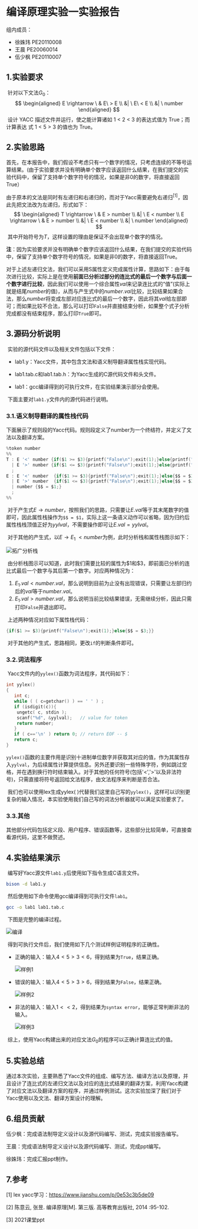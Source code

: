 # 编译原理实验一实验报告

组内成员：  

- 徐姝玮 PE20110008
- 王晨     PE20060014
- 伍少枫 PE20110007

## 1.实验要求

​	针对以下文法$G_0$：
$$
\begin{aligned}
E \rightarrow \ & E\ > E \\
&| \ E\ < E  \\
&| \ number
\end{aligned}
$$
​	设计 YACC 描述文件并运行，使之能计算诸如 1 < 2 < 3 的表达式值为 True；而计算表达 式 1 < 5 > 3 的值也为 True。

## 2.实验思路

​	首先，在本报告中，我们假设不考虑只有一个数字的情况，只考虑连续的不等号运算结果。(由于实验要求并没有明确单个数字应该返回什么结果，在我们提交的实验代码中，保留了支持单个数字符号的情况，如果是非0的数字，将直接返回True）

​	由于原本的文法是同时有左递归和右递归的，而对于Yacc需要避免右递归<sup>[1]</sup>，因此先把文法改为左递归，形式如下：
$$
\begin{aligned}
T \rightarrow \ & E > number \\
&| \ E < number  \\
E \rightarrow \ & E > number \\
&| \ E < number  \\
&| \ number
\end{aligned}
$$
​	其中开始符号为$T$，这样设置的理由是保证不会出现单个数字的情况。

**注**：因为实验要求并没有明确单个数字应该返回什么结果，在我们提交的实验代码中，保留了支持单个数字符号的情况，如果是非0的数字，将直接返回True。

​	对于上述左递归文法，我们可以采用S属性定义完成属性计算，思路如下：由于每次进行比较，实际上是在使用**前面已分析过部分的连比式的最后一个数字与后面一个数字进行比较**，因此我们可以使用一个综合属性$val$来记录连比式的“值”(实际上就是结尾$number$的值)，从而与产生式中的$number.val$比较，比较结果如果合法，那么$number$将变成左部对应连比式的最后一个数字，因此将其$val$给左部即可；而如果比较不合法，那么可以打印`False`并直接结束分析，如果整个式子分析完成都没有结束程序，那么打印`True`即可。

## 3.源码分析说明	

​	实验的源代码文件以及相关文件包括以下文件：

- lab1.y：Yacc文件，其中包含文法和语义制导翻译属性栈实现代码。

- lab1.tab.c和lab1.tab.h：为Yacc生成的C源代码文件和头文件。

- lab1：gcc编译得到的可执行文件，在实验结果演示部分会使用。


​	下面主要对`lab1.y`文件内的源代码进行说明。

### 3.1.语义制导翻译的属性栈代码

​	下面展示了规则段的Yacc代码。规则段定义了number为一个终结符，并定义了文法以及翻译方案。

```c
%token number
%%
T : E '<' number {if($1 >= $3){printf("False\n");exit(1);}else{printf("True\n\n");}}
  | E '>' number {if($1 <= $3){printf("False\n");exit(1);}else{printf("True\n\n");}}
  ;
E : E '<' number  {if($1 >= $3){printf("False\n");exit(1);}else{$$ = $3;}}
  | E '>' number  {if($1 <= $3){printf("False\n");exit(1);}else{$$ = $3;}}
  | number {$$ = $1;}
  ; 
%%
```

​	对于产生式$E \rightarrow number$，按照我们的思路，只需要让$E.val$等于其末尾数字的值即可，因此属性栈操作为`$$ = $1`，实际上这一条语义动作可以省略，因为归约后属性栈栈顶值正好为$yylval$，不需要操作即可让$E.val = yylval$。

​	对于其他的产生式，以$E \rightarrow E_1 \ < number$为例，此时分析栈和属性栈图示如下：

![拓广分析栈](./拓广分析栈.png)

​	由分析栈图示可以知道，此时我们需要比较的属性为$\$1$和$\$3$，即前面已分析的连比式最后一个数字与其后第一个数字。对应两种情况为：

1. $E_1.val < number.val$，那么说明到目前为止没有出现错误，只需要让左部归约后的$val$等于$number.val$。
2. $E_1.val > number.val$，那么说明当前比较结果错误，无需继续分析，因此只需打印`False`并退出即可。

​	上述两种情况对应如下属性栈代码：

```c
{if($1 >= $3){printf("False\n");exit(1);}else{$$ = $3;}}
```

​	对于其他的产生式，思路相同，更改`if`的判断条件即可。

### 3.2.词法程序

​	Yacc文件内的`yylex()`函数为词法程序，其代码如下：

```c
int yylex()
{
   int c;
   while ( ( c=getchar() ) == ' ' ) ;
   if (isdigit(c)){
    ungetc( c, stdin );
   	scanf("%d", &yylval);   // value for token
   	return number;
   }
   if ( c=='\n' ) return 0; // return EOF -- $
   return c;
}
```

​	`yylex()`函数的主要作用是识别十进制单位数字并获取其对应的值，作为其属性存入`yylval`，为后续属性计算提供信息。另外还要识别一些特殊字符，例如跳过空格，并在遇到换行符时结束输入。对于其他的任何符号(包括'<','>'以及非法符号)，只需直接将符号返回给文法程序，由文法程序来判断是否合法。

​	我们也可以使用lex生成yylex( )代替我们这里自己写的`yylex()`，这样可以识别更复杂的输入情况，本实验使用我们自己写的词法分析器就可以满足实验要求了。

### 3.3.其他

​	其他部分代码包括定义段、用户程序、错误函数等，这些部分比较简单，可直接查看源代码，这里不做赘述。



## 4.实验结果演示

​	编写好Yacc源文件`lab1.y`后使用如下指令生成C语言文件。

```bash
bison -d lab1.y
```

​	然后使用如下命令使用gcc编译得到可执行文件`lab1`。

```bash
gcc -o lab1 lab1.tab.c
```

​	下图是完整的编译过程。

![编译](./编译.png)



​	得到可执行文件后，我们使用如下几个测试样例证明程序的正确性。

- 正确的输入：输入$4 \lt 5 \gt 3 \lt 6$，得到结果为`True`，结果正确。

  ![样例1](./样例1.png)

- 错误的输入：输入$4 \lt 5 \gt 3 \gt 6$，得到结果为`False`，结果正确。

  ![样例2](./样例2.png)

- 非法的输入：输入$1 << 2$，得到结果为`syntax error`，能够正常判断非法的输入。

  ![样例3](./样例3.png)

​	综上，使用Yacc构建出来的对应文法$G_0$的程序可以正确计算连比式的值。

## 5.实验总结

​	通过本次实验，主要熟悉了Yacc文件的组成、编写方法、编译方法以及原理，并且设计了连比式的左递归文法以及对应的连比式结果的翻译方案，利用Yacc构建了对应文法以及翻译方案的程序，并通过样例测试。这次实验加深了我们对于Yacc使用以及文法、翻译方案设计的理解。

## 6.组员贡献

伍少枫：完成语法制导定义设计以及源代码编写、测试，完成实验报告编写。

王晨：完成语法制导定义设计以及源代码编写、测试，完成ppt编写。

徐姝玮：完成汇报ppt制作。



## 7.参考

[1] lex yacc学习：https://www.jianshu.com/p/0e53c3b5de09

[2] 陈意云, 张昱. 编译原理[M]. 第三版. 高等教育出版社, 2014 :95-102.

[3] 2021课堂ppt
